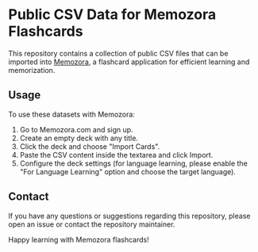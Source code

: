 # Public CSV Data for Memozora Flashcards

This repository contains a collection of public CSV files that can be imported into [Memozora](https://memozora.com), a flashcard application for efficient learning and memorization.

## Usage

To use these datasets with Memozora:

1. Go to Memozora.com and sign up.
2. Create an empty deck with any title.
3. Click the deck and choose "Import Cards".
4. Paste the CSV content inside the textarea and click Import.
5. Configure the deck settings (for language learning, please enable the "For Language Learning" option and choose the target language).

## Contact

If you have any questions or suggestions regarding this repository, please open an issue or contact the repository maintainer.

Happy learning with Memozora flashcards!
